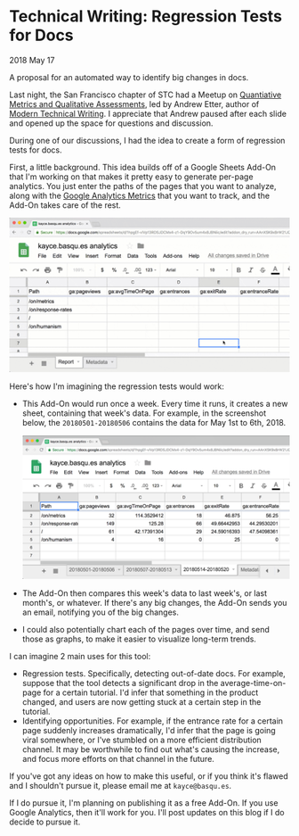 # Technical Writing: Regression Tests for Docs

<time datetime="2018-05-17">2018 May 17</time>

<p id="summary">
  A proposal for an automated way to identify big changes in docs.
</p>

Last night, the San Francisco chapter of STC
had a Meetup on [Quantiative Metrics and Qualitative
Assessments](https://www.meetup.com/stc-sf/events/250161416), led by
Andrew Etter, author of [Modern Technical Writing][MTW]. I appreciate that
Andrew paused after each slide and opened up the space for questions and
discussion.

[MTW]: https://www.amazon.com/gp/product/B01A2QL9SS/ref=as_li_tl?ie=UTF8&camp=1789&creative=9325&creativeASIN=B01A2QL9SS&linkCode=as2&tag=kayce0d-20&linkId=9349a535973cb16c11829b9a9286c63e

During one of our discussions, I had the idea to create a form of
regression tests for docs.

First, a little background. This idea builds off of a Google Sheets Add-On that
I'm working on that makes it pretty easy to generate per-page analytics.
You just enter the paths of the pages that you want to analyze, along with
the [Google Analytics Metrics][GAM] that you want to track, and the Add-On
takes care of the rest.

[GAM]: https://developers.google.com/analytics/devguides/reporting/core/dimsmets

![My Google Sheets Add-On, populating a spreadsheet with data](/media/gab.gif)

Here's how I'm imagining the regression tests would work:

* This Add-On would run once a week. Every time it runs, it creates a new
  sheet, containing that week's data. For example, in the screenshot below,
  the `20180501-20180506` contains the data for May 1st to 6th, 2018.

    ![An example of the proposed regression system](/media/canary.png)

* The Add-On then compares this week's data to last week's, or last month's,
  or whatever. If there's any big changes, the Add-On sends you an email,
  notifying you of the big changes.
* I could also potentially chart each of the pages over time, and send
  those as graphs, to make it easier to visualize long-term trends.

I can imagine 2 main uses for this tool:

* Regression tests. Specifically, detecting out-of-date docs. For example,
  suppose that the tool detects a significant drop in the average-time-on-page
  for a certain tutorial. I'd infer that something in the product changed,
  and users are now getting stuck at a certain step in the tutorial.
* Identifying opportunities. For example, if the entrance rate for a certain
  page suddenly increases dramatically, I'd infer that the page is going
  viral somewhere, or I've stumbled on a more efficient distribution channel.
  It may be worthwhile to find out what's causing the increase, and focus
  more efforts on that channel in the future.

If you've got any ideas on how to make this useful, or if you think it's
flawed and I shouldn't pursue it, please email me at `kayce@basqu.es`.

If I do pursue it, I'm planning on publishing it as a free Add-On. If you use
Google Analytics, then it'll work for you. I'll post updates on this blog if
I do decide to pursue it.
